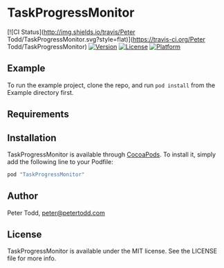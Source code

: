 # TaskProgressMonitor

[![CI Status](http://img.shields.io/travis/Peter Todd/TaskProgressMonitor.svg?style=flat)](https://travis-ci.org/Peter Todd/TaskProgressMonitor)
[![Version](https://img.shields.io/cocoapods/v/TaskProgressMonitor.svg?style=flat)](http://cocoapods.org/pods/TaskProgressMonitor)
[![License](https://img.shields.io/cocoapods/l/TaskProgressMonitor.svg?style=flat)](http://cocoapods.org/pods/TaskProgressMonitor)
[![Platform](https://img.shields.io/cocoapods/p/TaskProgressMonitor.svg?style=flat)](http://cocoapods.org/pods/TaskProgressMonitor)

## Example

To run the example project, clone the repo, and run `pod install` from the Example directory first.

## Requirements

## Installation

TaskProgressMonitor is available through [CocoaPods](http://cocoapods.org). To install
it, simply add the following line to your Podfile:

```ruby
pod "TaskProgressMonitor"
```

## Author

Peter Todd, peter@petertodd.com

## License

TaskProgressMonitor is available under the MIT license. See the LICENSE file for more info.
